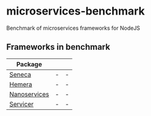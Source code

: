 # microservices-benchmark
Benchmark of microservices frameworks for NodeJS

## Frameworks in benchmark

| Package |  |  |
| ------- | ----- | ------- |
| [Seneca](https://github.com/senecajs/seneca) | - | -
| [Hemera](https://github.com/hemerajs/hemera) | - | -
| [Nanoservices](https://github.com/SuperID/nanoservices) | - | -
| [Servicer](https://github.com/icebob/servicer) | - | -
